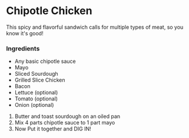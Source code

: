 # Chipotle Chicken

This spicy and flavorful sandwich calls for multiple types of meat, so you know it's good!

### Ingredients
- Any basic chipotle sauce
- Mayo
- Sliced Sourdough
- Grilled Slice Chicken
- Bacon
- Lettuce (optional)
- Tomato (optional)
- Onion (optional)

1. Butter and toast sourdough on an oiled pan
2. Mix 4 parts chipotle sauce to 1 part mayo
3. Now Put it together and DIG IN!
